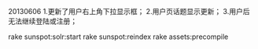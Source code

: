 20130606
1.更新了用户右上角下拉显示框；
2.用户页话题显示更新；
3.用户后无法继续登陆或注册；

rake sunspot:solr:start 
rake sunspot:reindex
rake assets:precompile
